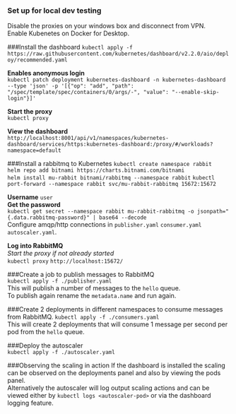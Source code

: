 ### Set up for local dev testing
Disable the proxies on your windows box and disconnect from VPN.  
Enable Kubenetes on Docker for Desktop.  

###Install the dashboard
`kubectl apply -f https://raw.githubusercontent.com/kubernetes/dashboard/v2.2.0/aio/deploy/recommended.yaml`    

**Enables anonymous login**  
`kubectl patch deployment kubernetes-dashboard -n kubernetes-dashboard --type 'json' -p '[{"op": "add", "path": "/spec/template/spec/containers/0/args/-", "value": "--enable-skip-login"}]'`  

**Start the proxy**  
`kubectl proxy`  

**View the dashboard**  
`http://localhost:8001/api/v1/namespaces/kubernetes-dashboard/services/https:kubernetes-dashboard:/proxy/#/workloads?namespace=default`  

###Install a rabbitmq to Kubernetes
`kubectl create namespace rabbit`  
`helm repo add bitnami https://charts.bitnami.com/bitnami`  
`helm install mu-rabbit bitnami/rabbitmq --namespace rabbit`
`kubectl port-forward --namespace rabbit svc/mu-rabbit-rabbitmq 15672:15672`  

**Username**
`user`  
**Get the password**  
`kubectl get secret --namespace rabbit mu-rabbit-rabbitmq -o jsonpath="{.data.rabbitmq-password}" | base64 --decode`  
Configure amqp/http connections in `publisher.yaml` `consumer.yaml` `autoscaler.yaml`.   

**Log into RabbitMQ**  
*Start the proxy if not already started*  
`kubectl proxy`
`http://localhost:15672/`

###Create a job to publish messages to RabbitMQ  
`kubectl apply -f ./publisher.yaml`  
This will publish a number of messages to the `hello` queue.   
To publish again rename the `metadata.name` and run again. 
 
###Create 2 deployments in different namespaces to consume messages from RabbitMQ. 
`kubectl apply -f ./consumers.yaml`  
This will create 2 deployments that will consume 1 message per second per pod from the `hello` queue.  

###Deploy the autoscaler  
`kubectl apply -f ./autoscaler.yaml` 

###Observing the scaling in action
If the dashboard is installed the scaling can be observed on the deployments panel and also by viewing the pods panel.  
Alternatively the autoscaler will log output scaling actions and can be viewed either by `kubectl logs <autoscaler-pod>` 
or via the dashboard logging feature. 




